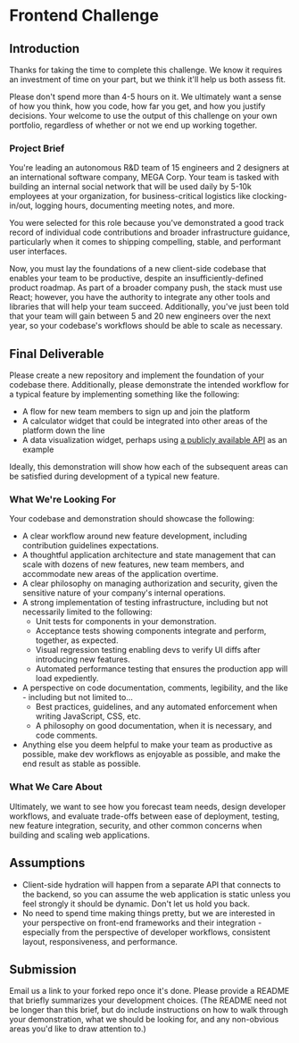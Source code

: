 
# Frontend Challenge #

## Introduction ##

Thanks for taking the time to complete this challenge. We know it requires an investment of time on your part, but we think it'll help us both assess fit.

Please don't spend more than 4-5 hours on it. We ultimately want a sense of how you think, how you code, how far you get, and how you justify decisions. Your welcome to use the output of this challenge on your own portfolio, regardless of whether or not we end up working together.


### Project Brief ###

You're leading an autonomous R&D team of 15 engineers and 2 designers at an international software company, MEGA Corp. Your team is tasked with building an internal social network that will be used daily by 5-10k employees at your organization, for business-critical logistics like clocking-in/out, logging hours, documenting meeting notes, and more.

You were selected for this role because you've demonstrated a good track record of individual code contributions and broader infrastructure guidance, particularly when it comes to shipping compelling, stable, and performant user interfaces.

Now, you must lay the foundations of a new client-side codebase that enables your team to be productive, despite an insufficiently-defined product roadmap. As part of a broader company push, the stack must use React; however, you have the authority to integrate any other tools and libraries that will help your team succeed. Additionally, you've just been told that your team will gain between 5 and 20 new engineers over the next year, so your codebase's workflows should be able to scale as necessary.

## Final Deliverable ##

Please create a new repository and implement the foundation of your codebase there. Additionally, please demonstrate the intended workflow for a typical feature by implementing something like the following:

 - A flow for new team members to sign up and join the platform
 - A calculator widget that could be integrated into other areas of the platform down the line
 - A data visualization widget, perhaps using [a publicly available API](https://github.com/toddmotto/public-apis) as an example

Ideally, this demonstration will show how each of the subsequent areas can be satisfied during development of a typical new feature.

### What We're Looking For ###

Your codebase and demonstration should showcase the following: 

 - A clear workflow around new feature development, including contribution guidelines expectations.
 - A thoughtful application architecture and state management that can scale with dozens of new features, new team members, and accommodate new areas of the application overtime.
 - A clear philosophy on managing authorization and security, given the sensitive nature of your company's internal operations.
 - A strong implementation of testing infrastructure, including but not necessarily limited to the following:
	 - Unit tests for components in your demonstration.
	 - Acceptance tests showing components integrate and perform, together, as expected.
	 - Visual regression testing enabling devs to verify UI diffs after introducing new features.
	 - Automated performance testing that ensures the production app will load expediently.
 - A perspective on code documentation, comments, legibility, and the like - including but not limited to...
	 - Best practices, guidelines, and any automated enforcement when writing JavaScript, CSS, etc.
	 - A philosophy on good documentation, when it is necessary, and code comments.
 - Anything else you deem helpful to make your team as productive as possible, make dev workflows as enjoyable as possible, and make the end result as stable as possible.

### What We Care About ###

Ultimately, we want to see how you forecast team needs, design developer workflows, and evaluate trade-offs between ease of deployment, testing, new feature integration, security, and other common concerns when building and scaling web applications.

## Assumptions ##

 - Client-side hydration will happen from a separate API that connects to the backend, so you can assume the web application is static unless you feel strongly it should be dynamic. Don't let us hold you back.
 - No need to spend time making things pretty, but we are interested in your perspective on front-end frameworks and their integration - especially from the perspective of developer workflows, consistent layout, responsiveness, and performance.

## Submission ##

Email us a link to your forked repo once it's done. Please provide a README that briefly summarizes your development choices. (The README need not be longer than this brief, but do include instructions on how to walk through your demonstration, what we should be looking for, and any non-obvious areas you'd like to draw attention to.)
